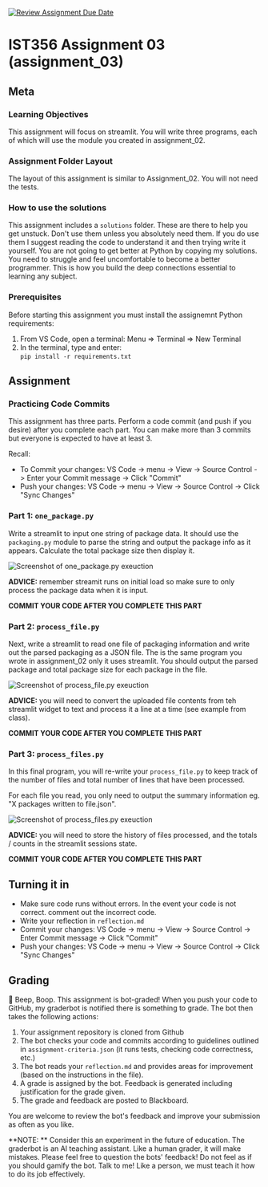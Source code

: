 [![Review Assignment Due Date](https://classroom.github.com/assets/deadline-readme-button-22041afd0340ce965d47ae6ef1cefeee28c7c493a6346c4f15d667ab976d596c.svg)](https://classroom.github.com/a/3JnqFN-a)
# IST356 Assignment 03 (assignment_03)

## Meta

### Learning Objectives

This assignment will focus on streamlit. You will write three programs, each of which will use the module you created in assignment_02.

### Assignment Folder Layout

The layout of this assignment is similar to Assignment_02. You will not need the tests.

### How to use the solutions

This assignment includes a `solutions` folder. These are there to help you get unstuck. Don't use them unless you absolutely need them. If you do use them I suggest reading the code to understand it and then trying write it yourself. You are not going to get better at Python by copying my solutions. You need to struggle and feel uncomfortable to become a better programmer. This is how you build the deep connections essential to learning any subject.

### Prerequisites 

Before starting this assignment you must install the assignemnt Python requirements:

1. From VS Code, open a terminal: Menu => Terminal => New Terminal
2. In the terminal, type and enter:   
`pip install -r requirements.txt`

## Assignment

### Practicing Code Commits

This assignment has three parts. Perform a code commit (and push if you desire) after you complete each part. You can make more than 3 commits but everyone is expected to have at least 3.

Recall:

- To Commit your changes: VS Code -> menu -> View -> Source Control -> Enter your Commit message -> Click "Commit"
- Push your changes: VS Code -> menu -> View -> Source Control -> Click "Sync Changes"

### Part 1: `one_package.py`

Write a streamlit to input one string of package data. It should use the `packaging.py` module to parse the string and output the package info as it appears. Calculate the total package size then display it. 

![Screenshot of one_package.py exeuction](one_package.png)

**ADVICE:** remember streamit runs on initial load so make sure to only process the package data when it is input.

**COMMIT YOUR CODE AFTER YOU COMPLETE THIS PART**

### Part 2: `process_file.py`

Next, write a streamlit to read one file of packaging information and write out the parsed packaging as a JSON file. The is the same program you wrote in assignment_02 only it uses streamlit. You should output the parsed package and total package size for each package in the file.

![Screenshot of process_file.py exeuction](process_file.png)

**ADVICE:** you will need to convert the uploaded file contents from teh streamlit widget to text and process it a line at a time (see example from class).

**COMMIT YOUR CODE AFTER YOU COMPLETE THIS PART**

### Part 3: `process_files.py`

In this final program, you will re-write your `process_file.py` to keep track of the number of files and total number of lines that have been processed.

For each file you read, you only need to output the summary information eg. "X packages written to file.json".

![Screenshot of process_files.py exeuction](process_files.png)

**ADVICE:** you will need to store the history of files processed, and the totals / counts in the streamlit sessions state.

**COMMIT YOUR CODE AFTER YOU COMPLETE THIS PART**

## Turning it in

- Make sure code runs without errors. In the event your code is not correct. comment out the incorrect code.
- Write your reflection in `reflection.md`
- Commit your changes: VS Code -> menu -> View -> Source Control -> Enter Commit message -> Click "Commit"
- Push your changes: VS Code -> menu -> View -> Source Control -> Click "Sync Changes"

## Grading 

🤖 Beep, Boop. This assignment is bot-graded! When you push your code to GitHub, my graderbot is notified there is something to grade. The bot then takes the following actions:

1. Your assignment repository is cloned from Github
2. The bot checks your code and commits according to guidelines outlined in `assignment-criteria.json` (it runs tests, checking code correctness, etc.)
3. The bot reads your `reflection.md` and provides areas for improvement (based on the instructions in the file).
4. A grade is assigned by the bot. Feedback is generated including justification for the grade given.
5. The grade and feedback are posted to Blackboard.

You are welcome to review the bot's feedback and improve your submission as often as you like.

**NOTE: ** Consider this an experiment in the future of education. The graderbot is an AI teaching assistant. Like a human grader, it will make mistakes. Please feel free to question the bots' feedback! Do not feel as if you should gamify the bot. Talk to me! Like a person, we must teach it how to do its job effectively. 


